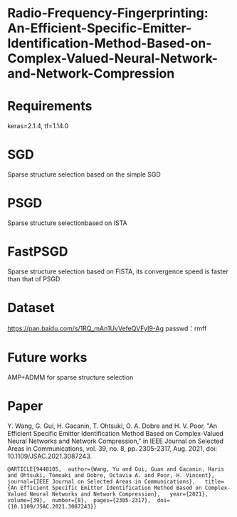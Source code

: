 # Radio-Frequency-Fingerprinting: An-Efficient-Specific-Emitter-Identification-Method-Based-on-Complex-Valued-Neural-Network-and-Network-Compression

# Requirements

keras=2.1.4, tf=1.14.0

# SGD

Sparse structure selection based on the simple SGD

# PSGD

Sparse structure selectionbased on ISTA 

# FastPSGD

Sparse structure selection based on FISTA, its convergence speed is faster than that of PSGD

# Dataset

https://pan.baidu.com/s/1RQ_mAn1UvVefeQVFyI9-Ag passwd：rmff

# Future works

AMP+ADMM for sparse structure selection

# Paper 

Y. Wang, G. Gui, H. Gacanin, T. Ohtsuki, O. A. Dobre and H. V. Poor, "An Efficient Specific Emitter Identification Method Based on Complex-Valued Neural Networks and Network Compression," in IEEE Journal on Selected Areas in Communications, vol. 39, no. 8, pp. 2305-2317, Aug. 2021, doi: 10.1109/JSAC.2021.3087243.

```
@ARTICLE{9448105,  author={Wang, Yu and Gui, Guan and Gacanin, Haris and Ohtsuki, Tomoaki and Dobre, Octavia A. and Poor, H. Vincent},  journal={IEEE Journal on Selected Areas in Communications},   title={An Efficient Specific Emitter Identification Method Based on Complex-Valued Neural Networks and Network Compression},   year={2021},  volume={39},  number={8},  pages={2305-2317},  doi={10.1109/JSAC.2021.3087243}}
```
